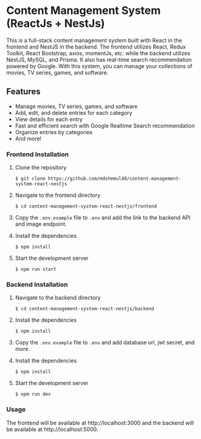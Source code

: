 # Content Management System (ReactJs + NestJs)

This is a full-stack content management system built with React in the frontend and NestJS in the backend. The frontend utilizes React, Redux Toolkit, React Bootstrap, axios, momentJs, etc. while the backend utilizes NestJS, MySQL, and Prisma. It also has real-time search recommendation powered by Google. With this system, you can manage your collections of movies, TV series, games, and software.

## Features

- Manage movies, TV series, games, and software
- Add, edit, and delete entries for each category
- View details for each entry
- Fast and efficient search with Google Realtime Search recommendation
- Organize entries by categories
- And more!

### Frontend Installation

1. Clone the repository

   `$ git clone https://github.com/mdshemul48/content-management-system-react-nestjs`

2. Navigate to the frontend directory

   `$ cd content-management-system-react-nestjs/frontend`

3. Copy the `.env.example` file to `.env` and add the link to the backend API and image endpoint.
4. Install the dependencies

   `$ npm install`

5. Start the development server

   `$ npm run start`

### Backend Installation

1. Navigate to the backend directory

   `$ cd content-management-system-react-nestjs/backend`

2. Install the dependencies

   `$ npm install`

3. Copy the `.env.example` file to `.env` and add database url, jwt secret, and more.

4. Install the dependencies

   `$ npm install`

5. Start the development server

   `$ npm run dev`

### Usage

The frontend will be available at http://localhost:3000 and the backend will be available at http://localhost:5000.

